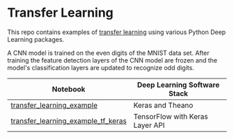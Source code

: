 # Transfer Learning

This repo contains examples of [transfer learning](http://sebastianruder.com/transfer-learning/) using various Python Deep Learning packages.  

A CNN model is trained on the even digits of the MNIST data set.  After training the feature detection layers of the 
CNN model are frozen and the model's classification layers are updated to recognize odd digits.

|Notebook|Deep Learning Software Stack|
|--------|-----------|
|[transfer_learning_example](https://github.com/jimthompson5802/transfer_learning/blob/master/transfer_learning_example.ipynb)|Keras and Theano|
|[transfer_learning_example_tf_keras](https://github.com/jimthompson5802/transfer_learning/blob/master/transfer_learning_example_tf_keras.ipynb)| TensorFlow with Keras Layer API|


